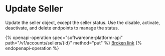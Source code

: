 # Update Seller

Update the seller object, except the seller status. Use the disable, activate, deactivate, and delete endpoints to manage the status.

{% openapi-operation spec="softwareone-platform-api" path="/v1/accounts/sellers/{id}" method="put" %}
[Broken link](broken-reference)
{% endopenapi-operation %}
